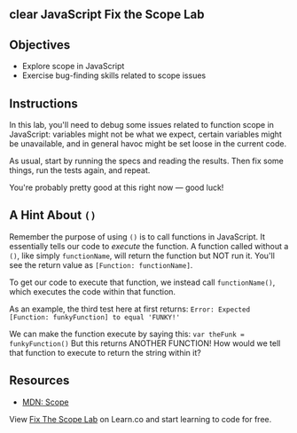 clear
JavaScript Fix the Scope Lab
---

## Objectives

- Explore scope in JavaScript
- Exercise bug-finding skills related to scope issues

## Instructions

In this lab, you'll need to debug some issues related to function scope in JavaScript: variables might not be what we expect, certain variables might be unavailable, and in general havoc might be set loose in the current code.

As usual, start by running the specs and reading the results. Then fix some things, run the tests again, and repeat.

You're probably pretty good at this right now — good luck!

## A Hint About `()`

Remember the purpose of using `()` is to call functions in JavaScript. It essentially tells our code to *execute* the function. A function called without a `()`, like simply `functionName`, will return the function but NOT run it. You'll see the return value as `[Function: functionName]`.

To get our code to execute that function, we instead call `functionName()`, which executes the code within that function.

As an example, the third test here at first returns: `Error: Expected [Function: funkyFunction] to equal 'FUNKY!'`

We can make the function execute by saying this:
`var theFunk = funkyFunction()` But this returns ANOTHER FUNCTION! How would we tell that function to execute to return the string within it?

## Resources

- [MDN: Scope](https://developer.mozilla.org/en-US/docs/Glossary/Scope)

<p class='util--hide'>View <a href='https://learn.co/lessons/javascript-fix-the-scope-lab'>Fix The Scope Lab</a> on Learn.co and start learning to code for free.</p>
